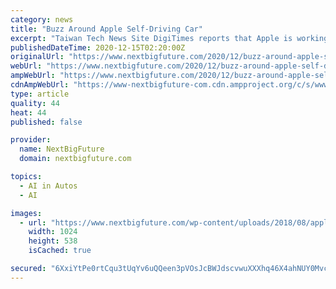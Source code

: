 ```yaml
---
category: news
title: "Buzz Around Apple Self-Driving Car"
excerpt: "Taiwan Tech News Site DigiTimes reports that Apple is working with Taiwan Semiconductor Manufacturing Company (TSMC), on self-driving chip technology. Apple and TSMC have reportedly established plans"
publishedDateTime: 2020-12-15T02:20:00Z
originalUrl: "https://www.nextbigfuture.com/2020/12/buzz-around-apple-self-driving-car.html"
webUrl: "https://www.nextbigfuture.com/2020/12/buzz-around-apple-self-driving-car.html"
ampWebUrl: "https://www.nextbigfuture.com/2020/12/buzz-around-apple-self-driving-car.html?amp"
cdnAmpWebUrl: "https://www-nextbigfuture-com.cdn.ampproject.org/c/s/www.nextbigfuture.com/2020/12/buzz-around-apple-self-driving-car.html?amp"
type: article
quality: 44
heat: 44
published: false

provider:
  name: NextBigFuture
  domain: nextbigfuture.com

topics:
  - AI in Autos
  - AI

images:
  - url: "https://www.nextbigfuture.com/wp-content/uploads/2018/08/applelogo-1024x538.png"
    width: 1024
    height: 538
    isCached: true

secured: "6XxiYtPe0rtCqu3tUqYv6uQQeen3pVOsJcBWJdscvwuXXXhq46X4ahNUY0MvcVQWgqbVqfQ1kwy42SghwOXMhyFP5TFa6Qrh2DJ7jSFmU9tEj+QBpjv7mvvBVEo6mQOX/DNuIaepXpMxl2UAQcT0r0G5h2NI83wPLBXi8RF0B2KytbAUom16iwkz3oPJxv3R1ovC+zEia72y4CbCGLVMlb48hEMCPnjqWph8HsbApuLCvsK3UQcbuBnHLA5A9XNxNZxeDEZeV17x5AvNBv5V/dFYdfBw/xiaq5MPhnX8yY5e0JXvJi44twaCBfUu+jS2++91MNQRI3ipCo/EBUsJf20BBEqiBKWJIm/tES/b37E=;54KrQf/1wtb3nfXYrmXzig=="
---
```


